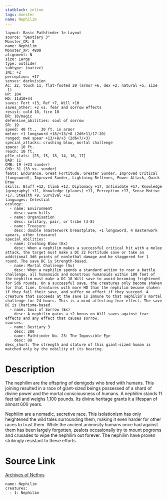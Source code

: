```yaml
---
statblock: inline
tags: monster
name: Nephilim
---
```

```statblock
layout: Basic Pathfinder 1e Layout
source: "Bestiary 3"
Monster_CR: 8
name: Nephilim
Monster_XP: 4800
alignment: N
size: Large
type: outsider
subtype: (native)
INI: +2
perception: +17
senses: darkvision
AC: 22, touch 11, flat-footed 20 (armor +6, dex +2, natural +5, size -1)
HP: 104
HD: 11d10+44
saves: Fort +13, Ref +7, Will +10
saves_other: +2 vs. fear and sorrow effects
resist: cold 10, fire 10
DR: 10/magic
defensive_abilities: soul of sorrow
SR: 19
speed: 40 ft.,  30 ft. in armor
melee: +1 longsword +18/+13/+8 (2d6+11/17-20)
ranged: mwk spear +13/+8/+3 (2d6+7/×3)
special_attacks: crushing blow, mortal challenge
space: 10 ft.
reach: 10 ft.
pf1e_stats: [25, 15, 18, 14, 16, 17]
BAB: 11
CMB: 19 (+23 sunder)
CMD: 31 (33 vs. sunder)
feats: Endurance, Great Fortitude, Greater Sunder, Improved Critical (longsword), Improved Sunder, Lightning Reflexes, Power Attack, Quick Draw
skills: Bluff +12, Climb +13, Diplomacy +17, Intimidate +17, Knowledge (geography) +11, Knowledge (planes) +11, Perception +17, Sense Motive +17, Stealth +9, Survival +12
languages: Celestial
ecology:
  - name: Environment
    desc: warm hills
  - name: Organisation
    desc: solitary, pair, or tribe (3-8)
  - name: Treasure
    desc: double (masterwork breastplate, +1 longsword, 4 masterwork spears, other treasure)
special_abilities:
  - name: Crushing Blow (Ex)
    desc: When a nephilim makes a successful critical hit with a melee attack, the target must make a DC 22 Fortitude save or take an additional 3d6 points of nonlethal damage and be staggered for 1 round. The save DC is Strength-based.
  - name: Mortal Challenge (Su)
    desc: When a nephilim spends a standard action to roar a battle challenge, all humanoids and monstrous humanoids within 100 feet of the nephilim must make a DC 18 Will save to avoid becoming frightened for 5d6 rounds. On a successful save, the creatures only become shaken for that time. Creatures with more HD than the nephilim become shaken if they fail their save, and suffer no effect if they succeed. A creature that succeeds at the save is immune to that nephilim’s mortal challenge for 24 hours. This is a mind-affecting fear effect. The save DC is Charisma-based.
  - name: Soul of Sorrow (Ex)
    desc: A nephilim gains a +2 bonus on Will saves against fear effects and any effect that causes sorrow.
sources:
  - name: Bestiary 3
    desc: 200
  - name: Pathfinder No. 23: The Impossible Eye
    desc: 88
desc_short: The strength and stature of this giant-sized human is matched only by the nobility of its bearing.
```
# Description
The nephilim are the offspring of demigods who bred with humans. This joining resulted in a race of giant-sized beings possessed of a shard of divine power and the mortal consciousness of humans. A nephilim stands 11 feet tall and weighs 1,100 pounds. Its divine heritage grants it a lifespan of almost 600 years.

Nephilim are a nomadic, secretive race. This isolationism has only heightened the wild tales surrounding them, making it even harder for other races to trust them. While the ancient animosity humans once had against them has been largely forgotten, zealots occasionally try to mount pogroms and crusades to wipe the nephilim out forever. The nephilim have proven strikingly resistant to these efforts.
# Source Link
[Archives of Nethys](https://aonprd.com/MonsterDisplay.aspx?ItemName=Nephilim)
```encounter-table
name: Nephilim
creatures:
  - 1: Nephilim
```
